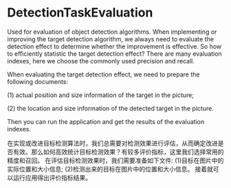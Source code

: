 # DetectionTaskEvaluation
Used for evaluation of object detection algorithms.
When implementing or improving the target detection algorithm, we always need to evaluate the detection effect to determine whether the improvement is effective. So how to efficiently statistic the target detection effect? There are many evaluation indexes, here we choose the commonly used precision and recall.

When evaluating the target detection effect, we need to prepare the following documents:

(1) actual position and size information of the target in the picture;

(2) the location and size information of the detected target in the picture.

Then you can run the application and get the results of the evaluation indexes.

在实现或改进目标检测算法时，我们总需要对检测效果进行评估，从而确定改进是否有效。那么如何高效统计目标检测效果？有较多评价指标，这里我们选择常用的精度和召回。
在评估目标检测效果时，我们需要准备如下文件:
(1)目标在图片中的实际位置和大小信息;
(2)检测出来的目标在图片中的位置和大小信息。
接着就可以运行应用得出评价指标结果。
